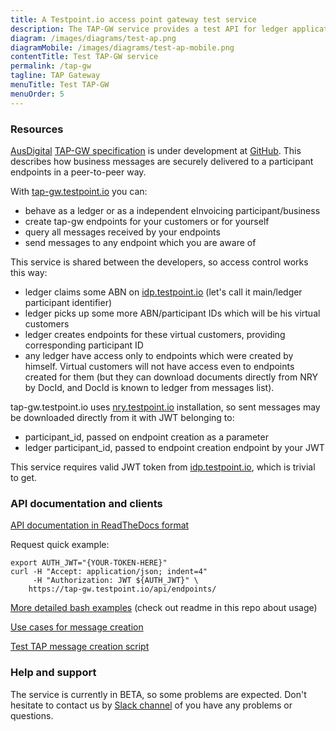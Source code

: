 ```yaml
---
title: A Testpoint.io access point gateway test service
description: The TAP-GW service provides a test API for ledger application vendors to test their access into the network.
diagram: /images/diagrams/test-ap.png
diagramMobile: /images/diagrams/test-ap-mobile.png
contentTitle: Test TAP-GW service
permalink: /tap-gw
tagline: TAP Gateway
menuTitle: Test TAP-GW
menuOrder: 5
---
```

### Resources

[AusDigital](http://ausdigital.org) [TAP-GW specification](http://ausdigital.org/specs/ausdigital-tap-gw/1.0/) is under development at [GitHub](https://github.com/ausdigital/ausdigital-tap-gw/). This describes how business messages are securely delivered to a participant endpoints in a peer-to-peer way.

With [tap-gw.testpoint.io](https://tap-gw.testpoint.io) you can:
* behave as a ledger or as a independent eInvoicing participant/business
* create tap-gw endpoints for your customers or for yourself
* query all messages received by your endpoints
* send messages to any endpoint which you are aware of

This service is shared between the developers, so access control works this way:
* ledger claims some ABN on [idp.testpoint.io](https://idp.testpoint.io) (let's call it main/ledger participant identifier)
* ledger picks up some more ABN/participant IDs which will be his virtual customers
* ledger creates endpoints for these virtual customers, providing corresponding participant ID
* any ledger have access only to endpoints which were created by himself. Virtual customers will not have access even to endpoints created for them (but they can download documents directly from NRY by DocId, and DocId is known to ledger from messages list).

tap-gw.testpoint.io uses [nry.testpoint.io](https://nry.testpoint.io) installation, so sent messages may be downloaded directly from it with JWT belonging to:
* participant_id, passed on endpoint creation as a parameter
* ledger participant_id, passed to endpoint creation endpoint by your JWT

This service requires valid JWT token from [idp.testpoint.io](https://idp.testpoint.io), which is trivial to get.

### API documentation and clients

[API documentation in ReadTheDocs format](https://tap-gw.testpoint.io/api/docs/)

Request quick example:

```
export AUTH_JWT="{YOUR-TOKEN-HERE}"
curl -H "Accept: application/json; indent=4"
     -H "Authorization: JWT ${AUTH_JWT}" \
    https://tap-gw.testpoint.io/api/endpoints/
```

[More detailed bash examples](https://github.com/test-point/testpoint-tap-gw/tree/master/client-sh) (check out readme in this repo about usage)

[Use cases for message creation](https://tap-gw.testpoint.io/api/docs/testcases.html#create-and-sign-a-message)

[Test TAP message creation script](https://github.com/test-point/testpoint-tap/tree/master/tap-message-composer)

### Help and support

The service is currently in BETA, so some problems are expected. Don't hesitate to contact us by [Slack channel](https://ausdigital.slack.com/messages/spec-tap/) of you have any problems or questions.

